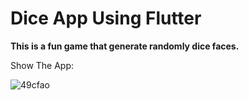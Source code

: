 # Dice App Using Flutter

**This is a fun game that generate randomly dice faces.** 


Show The App:

![49cfao](https://user-images.githubusercontent.com/50073317/88445633-1b46f100-ce24-11ea-9681-5d9bec03d1bd.gif)

